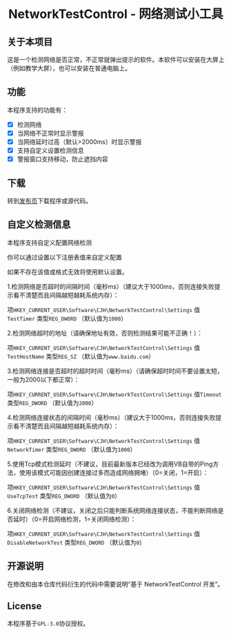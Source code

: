 <h1 align="center">
  NetworkTestControl - 网络测试小工具
</h1>

## 关于本项目

这是一个检测网络是否正常，不正常就弹出提示的软件。本软件可以安装在大屏上（例如教学大屏），也可以安装在普通电脑上。

## 功能

本程序支持的功能有：

- [x] 检测网络
- [x] 当网络不正常时显示警报
- [x] 当网络延时过高（默认>2000ms）时显示警报
- [x] 支持自定义设置检测信息
- [x] 警报窗口支持移动，防止遮挡内容

## 下载

转到[发布页](https://github.com/cjhdevact/NetworkTestControl/releases/latest)下载程序或源代码。

## 自定义检测信息

本程序支持自定义配置网络检测

你可以通过设置以下注册表值来自定义配置

如果不存在该值或格式无效将使用默认设置。

1.检测网络是否超时的间隔时间（毫秒ms）（建议大于1000ms，否则连接失败提示看不清楚而且间隔越短越耗系统内存）：

项`HKEY_CURRENT_USER\Software\CJH\NetworkTestControl\Settings` 值`TestTimer` 类型`REG_DWORD` （默认值为`1000`）

2.检测网络超时的地址（请确保地址有效，否则检测结果可能不正确！）：

项`HKEY_CURRENT_USER\Software\CJH\NetworkTestControl\Settings` 值`TestHostName` 类型`REG_SZ` （默认值为`www.baidu.com`）

3.检测网络连接是否超时的超时时间（毫秒ms）（请确保超时时间不要设置太短，一般为2000以下都正常）：

项`HKEY_CURRENT_USER\Software\CJH\NetworkTestControl\Settings` 值`Timeout` 类型`REG_DWORD` （默认值为`2000`）

4.检测网络连接状态的间隔时间（毫秒ms）（建议大于1000ms，否则连接失败提示看不清楚而且间隔越短越耗系统内存）：

项`HKEY_CURRENT_USER\Software\CJH\NetworkTestControl\Settings` 值`NetworkTimer` 类型`REG_DWORD` （默认值为`1000`）

5.使用Tcp模式检测延时（不建议，目前最新版本已经改为调用VB自带的Ping方法，使用该模式可能因创建连接过多而造成网络拥堵）（0=关闭，1=开启）：

项`HKEY_CURRENT_USER\Software\CJH\NetworkTestControl\Settings` 值`UseTcpTest` 类型`REG_DWORD` （默认值为`0`）

6.关闭网络检测（不建议，关闭之后只能判断系统网络连接状态，不能判断网络是否延时）（0=开启网络检测，1=关闭网络检测）：

项`HKEY_CURRENT_USER\Software\CJH\NetworkTestControl\Settings` 值`DisableNetworkTest` 类型`REG_DWORD` （默认值为`0`）

## 开源说明

在修改和由本仓库代码衍生的代码中需要说明“基于 NetworkTestControl 开发”。

## License

本程序基于`GPL-3.0`协议授权。